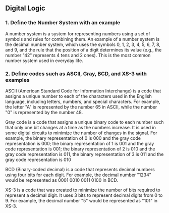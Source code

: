 ## Digital Logic

### 1. Define the Number System with an example
A number system is a system for representing numbers using a set of symbols and rules for combining them. An example of a number system is the decimal number system, which uses the symbols 0, 1, 2, 3, 4, 5, 6, 7, 8, and 9, and the rule that the position of a digit determines its value (e.g., the number "42" represents 4 tens and 2 ones). This is the most common number system used in everyday life.

### 2. Define codes such as ASCII, Gray, BCD, and XS-3 with examples
ASCII (American Standard Code for Information Interchange) is a code that assigns a unique number to each of the characters used in the English language, including letters, numbers, and special characters. For example, the letter "A" is represented by the number 65 in ASCII, while the number "0" is represented by the number 48.

Gray code is a code that assigns a unique binary code to each number such that only one bit changes at a time as the numbers increase. It is used in some digital circuits to minimize the number of changes in the signal. For example, the binary representation of 0 is 000 and the gray code representation is 000; the binary representation of 1 is 001 and the gray code representation is 001; the binary representation of 2 is 010 and the gray code representation is 011, the binary representation of 3 is 011 and the gray code representation is 010

BCD (Binary-coded decimal) is a code that represents decimal numbers using four bits for each digit. For example, the decimal number "1234" would be represented as 0001 0010 0011 0100 in BCD.

XS-3 is a code that was created to minimize the number of bits required to represent a decimal digit. It uses 3 bits to represent decimal digits from 0 to 9. For example, the decimal number "5" would be represented as "101" in XS-3.